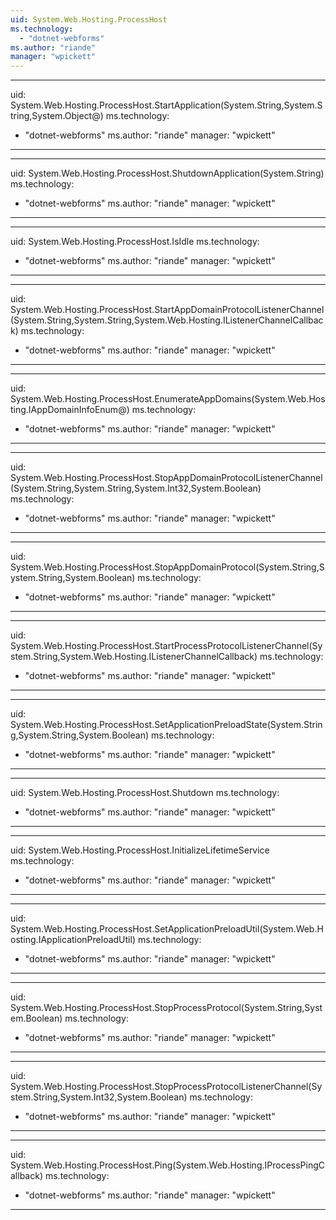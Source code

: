```yaml
---
uid: System.Web.Hosting.ProcessHost
ms.technology: 
  - "dotnet-webforms"
ms.author: "riande"
manager: "wpickett"
---
```


---
uid: System.Web.Hosting.ProcessHost.StartApplication(System.String,System.String,System.Object@)
ms.technology: 
  - "dotnet-webforms"
ms.author: "riande"
manager: "wpickett"
---

---
uid: System.Web.Hosting.ProcessHost.ShutdownApplication(System.String)
ms.technology: 
  - "dotnet-webforms"
ms.author: "riande"
manager: "wpickett"
---

---
uid: System.Web.Hosting.ProcessHost.IsIdle
ms.technology: 
  - "dotnet-webforms"
ms.author: "riande"
manager: "wpickett"
---

---
uid: System.Web.Hosting.ProcessHost.StartAppDomainProtocolListenerChannel(System.String,System.String,System.Web.Hosting.IListenerChannelCallback)
ms.technology: 
  - "dotnet-webforms"
ms.author: "riande"
manager: "wpickett"
---

---
uid: System.Web.Hosting.ProcessHost.EnumerateAppDomains(System.Web.Hosting.IAppDomainInfoEnum@)
ms.technology: 
  - "dotnet-webforms"
ms.author: "riande"
manager: "wpickett"
---

---
uid: System.Web.Hosting.ProcessHost.StopAppDomainProtocolListenerChannel(System.String,System.String,System.Int32,System.Boolean)
ms.technology: 
  - "dotnet-webforms"
ms.author: "riande"
manager: "wpickett"
---

---
uid: System.Web.Hosting.ProcessHost.StopAppDomainProtocol(System.String,System.String,System.Boolean)
ms.technology: 
  - "dotnet-webforms"
ms.author: "riande"
manager: "wpickett"
---

---
uid: System.Web.Hosting.ProcessHost.StartProcessProtocolListenerChannel(System.String,System.Web.Hosting.IListenerChannelCallback)
ms.technology: 
  - "dotnet-webforms"
ms.author: "riande"
manager: "wpickett"
---

---
uid: System.Web.Hosting.ProcessHost.SetApplicationPreloadState(System.String,System.String,System.Boolean)
ms.technology: 
  - "dotnet-webforms"
ms.author: "riande"
manager: "wpickett"
---

---
uid: System.Web.Hosting.ProcessHost.Shutdown
ms.technology: 
  - "dotnet-webforms"
ms.author: "riande"
manager: "wpickett"
---

---
uid: System.Web.Hosting.ProcessHost.InitializeLifetimeService
ms.technology: 
  - "dotnet-webforms"
ms.author: "riande"
manager: "wpickett"
---

---
uid: System.Web.Hosting.ProcessHost.SetApplicationPreloadUtil(System.Web.Hosting.IApplicationPreloadUtil)
ms.technology: 
  - "dotnet-webforms"
ms.author: "riande"
manager: "wpickett"
---

---
uid: System.Web.Hosting.ProcessHost.StopProcessProtocol(System.String,System.Boolean)
ms.technology: 
  - "dotnet-webforms"
ms.author: "riande"
manager: "wpickett"
---

---
uid: System.Web.Hosting.ProcessHost.StopProcessProtocolListenerChannel(System.String,System.Int32,System.Boolean)
ms.technology: 
  - "dotnet-webforms"
ms.author: "riande"
manager: "wpickett"
---

---
uid: System.Web.Hosting.ProcessHost.Ping(System.Web.Hosting.IProcessPingCallback)
ms.technology: 
  - "dotnet-webforms"
ms.author: "riande"
manager: "wpickett"
---
